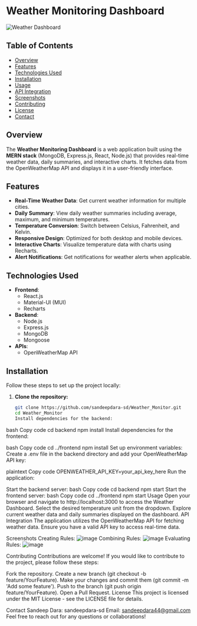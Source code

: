 # Weather Monitoring Dashboard

![Weather Dashboard](https://img.shields.io/badge/Weather%20Dashboard-v1.0-brightgreen.svg)

## Table of Contents

- [Overview](#overview)
- [Features](#features)
- [Technologies Used](#technologies-used)
- [Installation](#installation)
- [Usage](#usage)
- [API Integration](#api-integration)
- [Screenshots](#screenshots)
- [Contributing](#contributing)
- [License](#license)
- [Contact](#contact)

## Overview

The **Weather Monitoring Dashboard** is a web application built using the **MERN stack** (MongoDB, Express.js, React, Node.js) that provides real-time weather data, daily summaries, and interactive charts. It fetches data from the OpenWeatherMap API and displays it in a user-friendly interface.

## Features

- **Real-Time Weather Data**: Get current weather information for multiple cities.
- **Daily Summary**: View daily weather summaries including average, maximum, and minimum temperatures.
- **Temperature Conversion**: Switch between Celsius, Fahrenheit, and Kelvin.
- **Responsive Design**: Optimized for both desktop and mobile devices.
- **Interactive Charts**: Visualize temperature data with charts using Recharts.
- **Alert Notifications**: Get notifications for weather alerts when applicable.

## Technologies Used

- **Frontend**: 
  - React.js
  - Material-UI (MUI)
  - Recharts
- **Backend**: 
  - Node.js
  - Express.js
  - MongoDB
  - Mongoose
- **APIs**: 
  - OpenWeatherMap API

## Installation

Follow these steps to set up the project locally:

1. **Clone the repository:**
   ```bash
   git clone https://github.com/sandeepdara-sd/Weather_Monitor.git
   cd Weather_Monitor
   Install dependencies for the backend:

bash
Copy code
cd backend
npm install
Install dependencies for the frontend:

bash
Copy code
cd ../frontend
npm install
Set up environment variables: Create a .env file in the backend directory and add your OpenWeatherMap API key:

plaintext
Copy code
OPENWEATHER_API_KEY=your_api_key_here
Run the application:

Start the backend server:
bash
Copy code
cd backend
npm start
Start the frontend server:
bash
Copy code
cd ../frontend
npm start
Usage
Open your browser and navigate to http://localhost:3000 to access the Weather Dashboard.
Select the desired temperature unit from the dropdown.
Explore current weather data and daily summaries displayed on the dashboard.
API Integration
The application utilizes the OpenWeatherMap API for fetching weather data. Ensure you have a valid API key to access real-time data.

Screenshots
Creating Rules:
![image](https://github.com/user-attachments/assets/8ee0a0ed-2336-45c9-bbf6-0a314e3ef801)
Combining Rules:
![image](https://github.com/user-attachments/assets/f0bbc390-3b62-4d00-9755-1d28f814a4a5)
Evaluating Rules:
![image](https://github.com/user-attachments/assets/e612606b-ad12-4aa5-b5ae-ed3f6f54f3aa)



Contributing
Contributions are welcome! If you would like to contribute to the project, please follow these steps:

Fork the repository.
Create a new branch (git checkout -b feature/YourFeature).
Make your changes and commit them (git commit -m 'Add some feature').
Push to the branch (git push origin feature/YourFeature).
Open a Pull Request.
License
This project is licensed under the MIT License - see the LICENSE file for details.

Contact
Sandeep Dara: sandeepdara-sd
Email: sandeepdara44@gmail.com
Feel free to reach out for any questions or collaborations!


